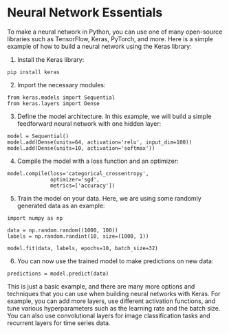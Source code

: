 # Neural Network Essentials

To make a neural network in Python, you can use one of many open-source libraries such as TensorFlow, Keras, PyTorch, and more. Here is a simple example of how to build a neural network using the Keras library:

1. Install the Keras library:

```
pip install keras
```

2. Import the necessary modules:

```
from keras.models import Sequential
from keras.layers import Dense
```

3. Define the model architecture. In this example, we will build a simple feedforward neural network with one hidden layer:

```
model = Sequential()
model.add(Dense(units=64, activation='relu', input_dim=100))
model.add(Dense(units=10, activation='softmax'))
```

4. Compile the model with a loss function and an optimizer:

```
model.compile(loss='categorical_crossentropy',
              optimizer='sgd',
              metrics=['accuracy'])
```
5. Train the model on your data. Here, we are using some randomly generated data as an example:

```
import numpy as np

data = np.random.random((1000, 100))
labels = np.random.randint(10, size=(1000, 1))

model.fit(data, labels, epochs=10, batch_size=32)
```

6. You can now use the trained model to make predictions on new data:

```
predictions = model.predict(data)
```

This is just a basic example, and there are many more options and techniques that you can use when building neural networks with Keras. For example, you can add more layers, use different activation functions, and tune various hyperparameters such as the learning rate and the batch size. You can also use convolutional layers for image classification tasks and recurrent layers for time series data.
